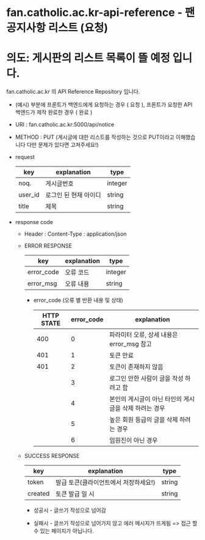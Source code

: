 # fan.catholic.ac.kr-api-reference - 팬 공지사항 리스트 (요청)
# 의도: 게시판의 리스트 목록이 뜰 예정 입니다.

fan.catholic.ac.kr 의 API Reference Repository 입니다.

- (예시) 부분에 프론트가 백엔드에게 요청하는 경우 ( 요청 ), 프론트가 요청한 API 백엔드가 제작 완료한 경우 ( 완료 )
- URI : fan.catholic.ac.kr:5000/api/notice
- METHOD : PUT (게시글에 대한 리스트를 작성하는 것으로 PUT이라고 이해했습니다 다만 문제가 있다면 고쳐주세요!)

- request

    | key | explanation | type |
    |--- |--- |--- |
    | noq. | 게시글번호 | integer |
    | user_id | 로그인 된 현재 아이디 | string |
     | title | 제목 | string |

- response code
    - Header :
        Content-Type : application/json
    - ERROR RESPONSE
    
        |    key   | explanation |   type  |
        | -------- | ----------- |-------- |
        |error_code| 오류 코드     | integer | 
        |error_msg | 오류 내용  | string  |
        
        - error_code (오류 별 반환 내용 및 상태)
        
            | HTTP STATE | error_code | explanation |
            |----------- | ---------- | ----------- |
            | 400 |0| 파라미터 오류, 상세 내용은 error_msg 참고 |
            | 401 |1| 토큰 만료 | 아이디에 특수문자 존재 등|
            | 401 |2| 토큰이 존재하지 않음|
            | |3| 로그인 안한 사람이 글을 작성 하려고 함|
            | |4| 본인의 게시글이 아닌 타인의 게시글을 삭제 하려는 경우|
            | |5| 높은 회원 등급의 글을 삭제 하려는 경우|
            | |6| 임원진이 아닌 경우|
   
    - SUCCESS RESPONSE
    
        | key | explanation | type |
        |--- |--- |--- |
        | token | 발급 토큰(클라이언트에서 저장하세요!) | string |
        | created | 토큰 발급 일 시 | string |
        
        - 성공시 - 글쓰기 작성으로 넘어감
        
        - 실패시 - 글쓰기 작성으로 넘어가지 않고
        에러 메시지가 뜨게됨 => 접근 할 수 있는 페이지가 아닙니다.
